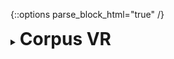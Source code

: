 {::options parse_block_html="true" /}
<details>
  <summary><h1 style="display:inline">Corpus VR</h1></summary>

  ![](assets/images/corpus.png)

  The project: Corpus VR brings virtual reality to physio- and neurotherapy. It is a platform that engages patients on gamefied reabilitation exercises and provides the therapist with accurate data about the treatment's progress.  

  Role: Game Developer  
  Duration: The product is on the market, but it's under continous development. I started working on it on February 2019.  
  Team size: 6  
  Platform: Cardboard, iOS and Oculus  
  Engine/Language: Unity/C#  
  Website: [Corpus VR](https://www.corpusvr.com){:target="_blank"}
</details>